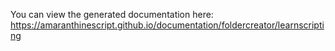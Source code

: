 You can view the generated documentation here: https://amaranthinescript.github.io/documentation/foldercreator/learnscripting
